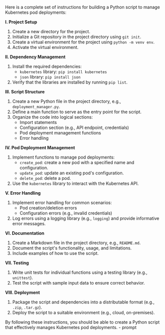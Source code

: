 Here is a complete set of instructions for building a Python script to manage Kubernetes pod deployments:

**I. Project Setup**

1. Create a new directory for the project.
2. Initialize a Git repository in the project directory using `git init`.
3. Create a virtual environment for the project using `python -m venv env`.
4. Activate the virtual environment.

**II. Dependency Management**

1. Install the required dependencies:
	* `kubernetes` library: `pip install kubernetes`
	* `json` library: `pip install json`
2. Verify that the libraries are installed by running `pip list`.

**III. Script Structure**

1. Create a new Python file in the project directory, e.g., `deployment_manager.py`.
2. Define a main function to serve as the entry point for the script.
3. Organize the code into logical sections:
	* Import statements
	* Configuration section (e.g., API endpoint, credentials)
	* Pod deployment management functions
	* Error handling

**IV. Pod Deployment Management**

1. Implement functions to manage pod deployments:
	* `create_pod`: create a new pod with a specified name and configuration.
	* `update_pod`: update an existing pod's configuration.
	* `delete_pod`: delete a pod.
2. Use the `kubernetes` library to interact with the Kubernetes API.

**V. Error Handling**

1. Implement error handling for common scenarios:
	* Pod creation/deletion errors
	* Configuration errors (e.g., invalid credentials)
2. Log errors using a logging library (e.g., `logging`) and provide informative error messages.

**VI. Documentation**

1. Create a Markdown file in the project directory, e.g., `README.md`.
2. Document the script's functionality, usage, and limitations.
3. Include examples of how to use the script.

**VII. Testing**

1. Write unit tests for individual functions using a testing library (e.g., `unittest`).
2. Test the script with sample input data to ensure correct behavior.

**VIII. Deployment**

1. Package the script and dependencies into a distributable format (e.g., `.zip`, `.tar.gz`).
2. Deploy the script to a suitable environment (e.g., cloud, on-premises).

By following these instructions, you should be able to create a Python script that effectively manages Kubernetes pod deployments. - prompt